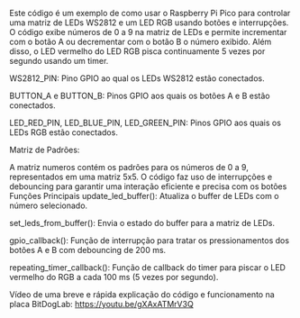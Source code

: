 Este código é um exemplo de como usar o Raspberry Pi Pico para controlar uma matriz de LEDs WS2812 e um LED RGB usando botões e interrupções. O código exibe números de 0 a 9 na matriz de LEDs e permite incrementar com o botão A ou decrementar com o botão B o número exibido. Além disso, o LED vermelho do LED RGB pisca continuamente 5 vezes por segundo usando um timer.

WS2812_PIN: Pino GPIO ao qual os LEDs WS2812 estão conectados.

BUTTON_A e BUTTON_B: Pinos GPIO aos quais os botões A e B estão conectados.

LED_RED_PIN, LED_BLUE_PIN, LED_GREEN_PIN: Pinos GPIO aos quais os LEDs RGB estão conectados.

Matriz de Padrões:

A matriz numeros contém os padrões para os números de 0 a 9, representados em uma matriz 5x5.
O código faz uso de interrupções e debouncing para garantir uma interação eficiente e precisa com os botões
Funções Principais
update_led_buffer(): Atualiza o buffer de LEDs com o número selecionado.

set_leds_from_buffer(): Envia o estado do buffer para a matriz de LEDs.

gpio_callback(): Função de interrupção para tratar os pressionamentos dos botões A e B com debouncing de 200 ms.

repeating_timer_callback(): Função de callback do timer para piscar o LED vermelho do RGB a cada 100 ms (5 vezes por segundo).

Vídeo de uma breve e rápida explicação do código e funcionamento na placa BitDogLab: https://youtu.be/gXAxATMrV3Q

